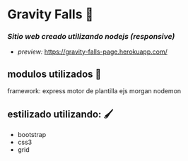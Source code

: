# Gravity Falls 🌌

###  _Sitio web creado utilizando nodejs (responsive)_

* _preview:_ https://gravity-falls-page.herokuapp.com/

## modulos utilizados 🔧

framework: express
motor de plantilla ejs 
morgan
nodemon

## estilizado utilizando: 🖌️
* bootstrap
* css3 
* grid 